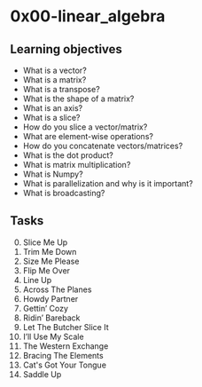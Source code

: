 # 0x00-linear_algebra

## Learning objectives
* What is a vector?
* What is a matrix?
* What is a transpose?
* What is the shape of a matrix?
* What is an axis?
* What is a slice?
* How do you slice a vector/matrix?
* What are element-wise operations?
* How do you concatenate vectors/matrices?
* What is the dot product?
* What is matrix multiplication?
* What is Numpy?
* What is parallelization and why is it important?
* What is broadcasting?

## Tasks

0. Slice Me Up
1. Trim Me Down
2. Size Me Please
3. Flip Me Over
4. Line Up
5. Across The Planes
6. Howdy Partner
7. Gettin’ Cozy
8. Ridin’ Bareback
9. Let The Butcher Slice It
10. I’ll Use My Scale
11. The Western Exchange
12. Bracing The Elements
13. Cat's Got Your Tongue
14. Saddle Up
